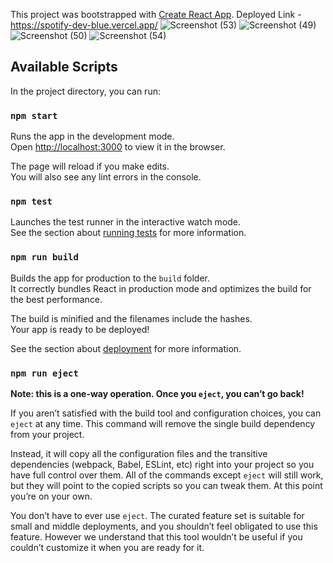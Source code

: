 This project was bootstrapped with [Create React App](https://github.com/facebook/create-react-app).
Deployed Link -https://spotify-dev-blue.vercel.app/
![Screenshot (53)](https://user-images.githubusercontent.com/67467982/162613183-fa8193c1-989e-434d-9f81-d68c0e5035a3.png)
![Screenshot (49)](https://user-images.githubusercontent.com/67467982/162613192-3449ee45-bf00-4ee1-9269-f67ca1fbc32d.png)
![Screenshot (50)](https://user-images.githubusercontent.com/67467982/162613196-7908107c-cacc-4299-85e5-c2e58dc6e901.png)
![Screenshot (54)](https://user-images.githubusercontent.com/67467982/162613198-d5e79506-918a-406f-a693-ea57ab19710c.png)


## Available Scripts

In the project directory, you can run:

### `npm start`

Runs the app in the development mode.<br />
Open [http://localhost:3000](http://localhost:3000) to view it in the browser.

The page will reload if you make edits.<br />
You will also see any lint errors in the console.

### `npm test`

Launches the test runner in the interactive watch mode.<br />
See the section about [running tests](https://facebook.github.io/create-react-app/docs/running-tests) for more information.

### `npm run build`

Builds the app for production to the `build` folder.<br />
It correctly bundles React in production mode and optimizes the build for the best performance.

The build is minified and the filenames include the hashes.<br />
Your app is ready to be deployed!

See the section about [deployment](https://facebook.github.io/create-react-app/docs/deployment) for more information.

### `npm run eject`

**Note: this is a one-way operation. Once you `eject`, you can’t go back!**

If you aren’t satisfied with the build tool and configuration choices, you can `eject` at any time. This command will remove the single build dependency from your project.

Instead, it will copy all the configuration files and the transitive dependencies (webpack, Babel, ESLint, etc) right into your project so you have full control over them. All of the commands except `eject` will still work, but they will point to the copied scripts so you can tweak them. At this point you’re on your own.

You don’t have to ever use `eject`. The curated feature set is suitable for small and middle deployments, and you shouldn’t feel obligated to use this feature. However we understand that this tool wouldn’t be useful if you couldn’t customize it when you are ready for it.


